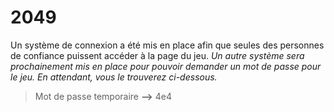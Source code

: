 # 2049
Un système de connexion a été mis en place afin que seules des personnes de confiance puissent accéder à la page du jeu.
*Un autre système sera prochainement mis en place pour pouvoir demander un mot de passe pour le jeu. En attendant, vous le trouverez ci-dessous.*
> Mot de passe temporaire **-->** 4e4

